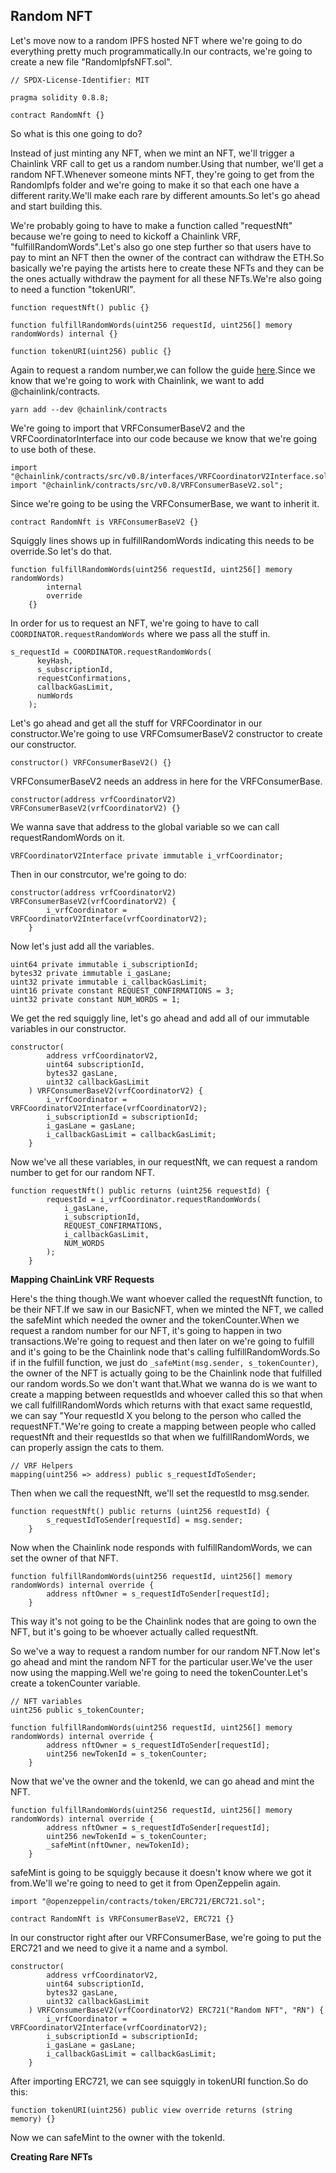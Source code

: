 ## Random NFT

Let's move now to a random IPFS hosted NFT where we're going to do everything pretty much programmatically.In our contracts, we're going to create a new file "RandomIpfsNFT.sol".

```solidity
// SPDX-License-Identifier: MIT

pragma solidity 0.8.8;

contract RandomNft {}
```

So what is this one going to do?

Instead of just minting any NFT, when we mint an NFT, we'll trigger a Chainlink VRF call to get us a random number.Using that number, we'll get a random NFT.Whenever someone mints NFT, they're going to get from the RandomIpfs folder and we're going to make it so that each one have a different rarity.We'll make each rare by different amounts.So let's go ahead and start building this.

We're probably going to have to make a function called "requestNft" because we're going to need to kickoff a Chainlink VRF, "fulfillRandomWords".Let's also go one step further so that users have to pay to mint an NFT then the owner of the contract can withdraw the ETH.So basically we're paying the artists here to create these NFTs and they can be the ones actually withdraw the payment for all these NFTs.We're also going to need a function "tokenURI".

```solidity
function requestNft() public {}

function fulfillRandomWords(uint256 requestId, uint256[] memory randomWords) internal {}

function tokenURI(uint256) public {}
```

Again to request a random number,we can follow the guide [here](https://docs.chain.link/docs/get-a-random-number/).Since we know that we're going to work with Chainlink, we want to add @chainlink/contracts.

`yarn add --dev @chainlink/contracts`

We're going to import that VRFConsumerBaseV2 and the VRFCoordinatorInterface into our code because we know that we're going to use both of these.

```solidity
import "@chainlink/contracts/src/v0.8/interfaces/VRFCoordinatorV2Interface.sol";
import "@chainlink/contracts/src/v0.8/VRFConsumerBaseV2.sol";
```

Since we're going to be using the VRFConsumerBase, we want to inherit it.

```solidity
contract RandomNft is VRFConsumerBaseV2 {}
```

Squiggly lines shows up in fulfillRandomWords indicating this needs to be override.So let's do that.

```solidity
function fulfillRandomWords(uint256 requestId, uint256[] memory randomWords)
        internal
        override
    {}
```

In order for us to request an NFT, we're going to have to call `COORDINATOR.requestRandomWords` where we pass all the stuff in.

```solidity
s_requestId = COORDINATOR.requestRandomWords(
      keyHash,
      s_subscriptionId,
      requestConfirmations,
      callbackGasLimit,
      numWords
    );
```

Let's go ahead and get all the stuff for VRFCoordinator in our constructor.We're going to use VRFComsumerBaseV2 constructor to create our constructor.

```solidity
constructor() VRFConsumerBaseV2() {}
```

VRFConsumerBaseV2 needs an address in here for the VRFConsumerBase.

```solidity
constructor(address vrfCoordinatorV2) VRFConsumerBaseV2(vrfCoordinatorV2) {}
```

We wanna save that address to the global variable so we can call requestRandomWords on it.

```solidity
VRFCoordinatorV2Interface private immutable i_vrfCoordinator;
```

Then in our constrcutor, we're going to do:

```solidity
constructor(address vrfCoordinatorV2) VRFConsumerBaseV2(vrfCoordinatorV2) {
        i_vrfCoordinator = VRFCoordinatorV2Interface(vrfCoordinatorV2);
    }
```

Now let's just add all the variables.

```solidity
uint64 private immutable i_subscriptionId;
bytes32 private immutable i_gasLane;
uint32 private immutable i_callbackGasLimit;
uint16 private constant REQUEST_CONFIRMATIONS = 3;
uint32 private constant NUM_WORDS = 1;
```

We get the red squiggly line, let's go ahead and add all of our immutable variables in our constructor.

```solidity
constructor(
        address vrfCoordinatorV2,
        uint64 subscriptionId,
        bytes32 gasLane,
        uint32 callbackGasLimit
    ) VRFConsumerBaseV2(vrfCoordinatorV2) {
        i_vrfCoordinator = VRFCoordinatorV2Interface(vrfCoordinatorV2);
        i_subscriptionId = subscriptionId;
        i_gasLane = gasLane;
        i_callbackGasLimit = callbackGasLimit;
    }
```

Now we've all these variables, in our requestNft, we can request a random number to get for our random NFT.

```solidity
function requestNft() public returns (uint256 requestId) {
        requestId = i_vrfCoordinator.requestRandomWords(
            i_gasLane,
            i_subscriptionId,
            REQUEST_CONFIRMATIONS,
            i_callbackGasLimit,
            NUM_WORDS
        );
    }
```

**Mapping ChainLink VRF Requests**

Here's the thing though.We want whoever called the requestNft function, to be their NFT.If we saw in our BasicNFT, when we minted the NFT, we called the safeMint which needed the owner and the tokenCounter.When we request a random number for our NFT, it's going to happen in two transactions.We're going to request and then later on we're going to fulfill and it's going to be the Chainlink node that's calling fulfillRandomWords.So if in the fulfill function, we just do `_safeMint(msg.sender, s_tokenCounter)`, the owner of the NFT is actually going to be the Chainlink node that fulfilled our random words.So we don't want that.What we wanna do is we want to create a mapping between requestIds and whoever called this so that when we call fulfillRandomWords which returns with that exact same requestId, we can say "Your requestId X you belong to the person who called the requestNFT."We're going to create a mapping between people who called requestNft and their requestIds so that when we fulfillRandomWords, we can properly assign the cats to them.

```solidity
// VRF Helpers
mapping(uint256 => address) public s_requestIdToSender;
```

Then when we call the requestNft, we'll set the requestId to msg.sender.

```solidity
function requestNft() public returns (uint256 requestId) {
        s_requestIdToSender[requestId] = msg.sender;
    }
```

Now when the Chainlink node responds with fulfillRandomWords, we can set the owner of that NFT.

```solidity
function fulfillRandomWords(uint256 requestId, uint256[] memory randomWords) internal override {
        address nftOwner = s_requestIdToSender[requestId];
    }
```

This way it's not going to be the Chainlink nodes that are going to own the NFT, but it's going to be whoever actually called requestNft.

So we've a way to request a random number for our random NFT.Now let's go ahead and mint the random NFT for the particular user.We've the user now using the mapping.Well we're going to need the tokenCounter.Let's create a tokenCounter variable.

```solidity
// NFT variables
uint256 public s_tokenCounter;

function fulfillRandomWords(uint256 requestId, uint256[] memory randomWords) internal override {
        address nftOwner = s_requestIdToSender[requestId];
        uint256 newTokenId = s_tokenCounter;
    }
```

Now that we've the owner and the tokenId, we can go ahead and mint the NFT.

```solidity
function fulfillRandomWords(uint256 requestId, uint256[] memory randomWords) internal override {
        address nftOwner = s_requestIdToSender[requestId];
        uint256 newTokenId = s_tokenCounter;
        _safeMint(nftOwner, newTokenId);
    }
```

safeMint is going to be squiggly because it doesn't know where we got it from.We'll we're going to need to get it from OpenZeppelin again.

```solidity
import "@openzeppelin/contracts/token/ERC721/ERC721.sol";

contract RandomNft is VRFConsumerBaseV2, ERC721 {}
```

In our constructor right after our VRFConsumerBase, we're going to put the ERC721 and we need to give it a name and a symbol.

```solidity
constructor(
        address vrfCoordinatorV2,
        uint64 subscriptionId,
        bytes32 gasLane,
        uint32 callbackGasLimit
    ) VRFConsumerBaseV2(vrfCoordinatorV2) ERC721("Random NFT", "RN") {
        i_vrfCoordinator = VRFCoordinatorV2Interface(vrfCoordinatorV2);
        i_subscriptionId = subscriptionId;
        i_gasLane = gasLane;
        i_callbackGasLimit = callbackGasLimit;
    }
```

After importing ERC721, we can see squiggly in tokenURI function.So do this:

```solidity
function tokenURI(uint256) public view override returns (string memory) {}
```

Now we can safeMint to the owner with the tokenId.

**Creating Rare NFTs**
